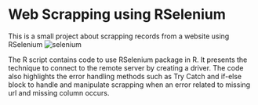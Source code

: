 # Web Scrapping using RSelenium
This is a small project about scrapping records from a website using RSelenium
![selenium](https://user-images.githubusercontent.com/54467567/67434822-8707df00-f5b0-11e9-9073-46e9ad1db2a0.jpeg)

The R script contains code to use RSelenium package in R. It presents the technique to connect to the remote server by creating a driver. 
The code also highlights the error handling methods such as Try Catch and if-else block to handle and manipulate scrapping when an error related to missing url and missing column occurs. 
